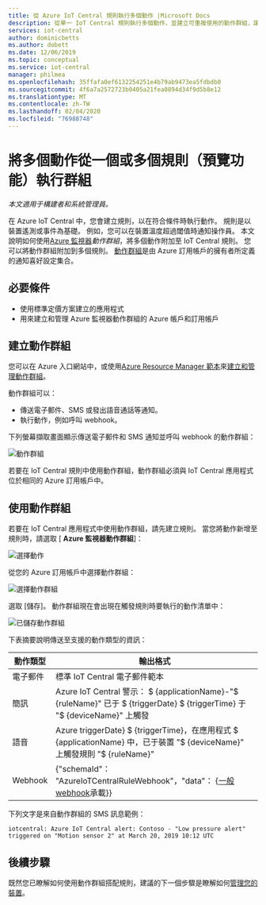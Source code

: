 ```yaml
---
title: 從 Azure IoT Central 規則執行多個動作 |Microsoft Docs
description: 從單一 IoT Central 規則執行多個動作，並建立可重複使用的動作群組，讓您可以從多個規則執行。
services: iot-central
author: dominicbetts
ms.author: dobett
ms.date: 12/06/2019
ms.topic: conceptual
ms.service: iot-central
manager: philmea
ms.openlocfilehash: 35ffafa0ef6132254251e4b79ab9473ea5fdbdb0
ms.sourcegitcommit: 4f6a7a2572723b0405a21fea0894d34f9d5b8e12
ms.translationtype: MT
ms.contentlocale: zh-TW
ms.lasthandoff: 02/04/2020
ms.locfileid: "76988748"
---
```

# <a name="group-multiple-actions-to-run-from-one-or-more-rules-preview-features"></a>將多個動作從一個或多個規則（預覽功能）執行群組

*本文適用于構建者和系統管理員。*

在 Azure IoT Central 中，您會建立規則，以在符合條件時執行動作。 規則是以裝置遙測或事件為基礎。 例如，您可以在裝置溫度超過閾值時通知操作員。 本文說明如何使用[Azure 監視器](../../azure-monitor/overview.md)*動作群組*，將多個動作附加至 IoT Central 規則。 您可以將動作群組附加到多個規則。 [動作群組](../../azure-monitor/platform/action-groups.md)是由 Azure 訂用帳戶的擁有者所定義的通知喜好設定集合。

## <a name="prerequisites"></a>必要條件

- 使用標準定價方案建立的應用程式
- 用來建立和管理 Azure 監視器動作群組的 Azure 帳戶和訂用帳戶

## <a name="create-action-groups"></a>建立動作群組

您可以在 Azure 入口網站中，或使用[Azure Resource Manager 範本](../../azure-monitor/platform/action-groups-create-resource-manager-template.md)來[建立和管理動作群組](../../azure-monitor/platform/action-groups.md)。

動作群組可以：

- 傳送電子郵件、SMS 或發出語音通話等通知。
- 執行動作，例如呼叫 webhook。

下列螢幕擷取畫面顯示傳送電子郵件和 SMS 通知並呼叫 webhook 的動作群組：

![動作群組](media/howto-use-action-groups/actiongroup.png)

若要在 IoT Central 規則中使用動作群組，動作群組必須與 IoT Central 應用程式位於相同的 Azure 訂用帳戶中。

## <a name="use-an-action-group"></a>使用動作群組

若要在 IoT Central 應用程式中使用動作群組，請先建立規則。 當您將動作新增至規則時，請選取 [ **Azure 監視器動作群組**]：

![選擇動作](media/howto-use-action-groups/chooseaction.png)

從您的 Azure 訂用帳戶中選擇動作群組：

![選擇動作群組](media/howto-use-action-groups/chooseactiongroup.png)

選取 [儲存]。 動作群組現在會出現在觸發規則時要執行的動作清單中：

![已儲存動作群組](media/howto-use-action-groups/savedactiongroup.png)

下表摘要說明傳送至支援的動作類型的資訊：

| 動作類型 | 輸出格式 |
| ----------- | -------------- |
| 電子郵件       | 標準 IoT Central 電子郵件範本 |
| 簡訊         | Azure IoT Central 警示： $ {applicationName}-"$ {ruleName}" 已于 $ {triggerDate} $ {triggerTime} 于 "$ {deviceName}" 上觸發 |
| 語音       | Azure triggerDate} $ {triggerTime}，在應用程式 $ {applicationName} 中，已于裝置 "$ {deviceName}" 上觸發規則 "$ {ruleName}" |
| Webhook     | {"schemaId"： "AzureIoTCentralRuleWebhook"，"data"： {[一般 webhook](howto-create-webhooks.md#payload)承載}} |

下列文字是來自動作群組的 SMS 訊息範例：

`iotcentral: Azure IoT Central alert: Contoso - "Low pressure alert" triggered on "Motion sensor 2" at March 20, 2019 10:12 UTC`

## <a name="next-steps"></a>後續步驟

既然您已瞭解如何使用動作群組搭配規則，建議的下一個步驟是瞭解如何[管理您的裝置](howto-manage-devices.md)。
